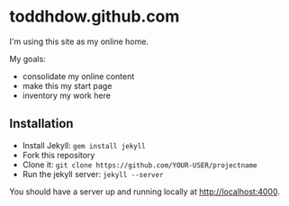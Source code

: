 toddhdow.github.com
===================
I'm using this site as my online home.

My goals:
* consolidate my online content
* make this my start page
* inventory my work here

## Installation

- Install Jekyll: `gem install jekyll`
- Fork this repository
- Clone it: `git clone https://github.com/YOUR-USER/projectname`
- Run the jekyll server: `jekyll --server`

You should have a server up and running locally at <http://localhost:4000>.
